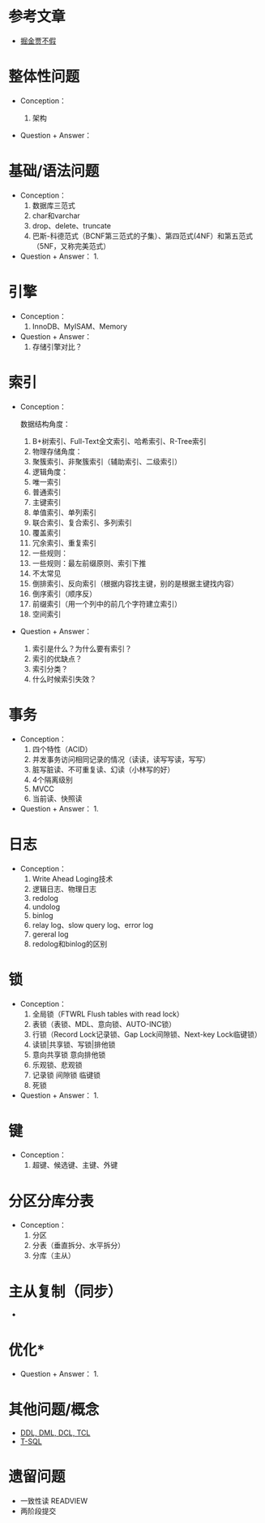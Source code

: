# 参考文章

- [掘金贾不假](https://juejin.cn/post/6850037271233331208#heading-76)

# 整体性问题

- Conception：
  1. 架构

- Question + Answer：

# 基础/语法问题

- Conception：
  1. 数据库三范式
  2. char和varchar
  3. drop、delete、truncate
  4. 巴斯-科德范式（BCNF第三范式的子集）、第四范式(4NF）和第五范式（5NF，又称完美范式）
- Question + Answer：
  1. 

# 引擎

- Conception：
  1. InnoDB、MyISAM、Memory
- Question + Answer：
  1. 存储引擎对比？

# 索引

- Conception：

    数据结构角度：

  1. B+树索引、Full-Text全文索引、哈希索引、R-Tree索引
  2. 物理存储角度：
  3. 聚簇索引、非聚簇索引（辅助索引、二级索引）
  4. 逻辑角度：
  5. 唯一索引
  6. 普通索引
  7. 主键索引
  8. 单值索引、单列索引
  9. 联合索引、复合索引、多列索引
  10. 覆盖索引
  11. 冗余索引、重复索引
  12. 一些规则：
  13. 一些规则：最左前缀原则、索引下推
  14. 不太常见
  15. 倒排索引、反向索引（根据内容找主键，别的是根据主键找内容）
  16. 倒序索引（顺序反）
  17. 前缀索引（用一个列中的前几个字符建立索引）
  18. 空间索引

- Question + Answer：

  1. 索引是什么？为什么要有索引？
  2. 索引的优缺点？
  3. 索引分类？
  4. 什么时候索引失效？

# 事务

- Conception：
  1. 四个特性（ACID）
  2. 并发事务访问相同记录的情况（读读，读写写读，写写）
  3. 脏写脏读、不可重复读、幻读（小林写的好）
  4. 4个隔离级别
  5. MVCC
  6. 当前读、快照读
- Question + Answer：
  1. 

# 日志

- Conception：
  1. Write Ahead Loging技术
  2. 逻辑日志、物理日志
  3. redolog
  4. undolog
  5. binlog
  6. relay log、slow query log、error log
  7. gereral log
  8. redolog和binlog的区别

# 锁

- Conception：
  1. 全局锁（FTWRL Flush tables with read lock）
  2. 表锁（表锁、MDL、意向锁、AUTO-INC锁）
  3. 行锁（Record Lock记录锁、Gap Lock间隙锁、Next-key Lock临键锁）
  4. 读锁|共享锁、写锁|排他锁
  5. 意向共享锁 意向排他锁
  6. 乐观锁、悲观锁
  7. 记录锁 间隙锁 临键锁
  8. 死锁
- Question + Answer：
  1. 

# 键

- Conception：
  1. 超键、候选键、主键、外键

# 分区分库分表

- Conception：
  1. 分区
  2. 分表（垂直拆分、水平拆分）
  3. 分库（主从）

# 主从复制（同步）

- 

# 优化*

- Question + Answer：
  1. 

# 其他问题/概念

- [DDL, DML, DCL, TCL](https://www.cnblogs.com/heyonggang/p/9284271.html)
- [T-SQL](https://blog.csdn.net/weixin_37519752/article/details/80913773?spm=1001.2101.3001.6650.3&utm_medium=distribute.wap_relevant.none-task-blog-2%7Edefault%7ECTRLIST%7Edefault-3.wap_blog_relevant_default&depth_1-utm_source=distribute.wap_relevant.none-task-blog-2%7Edefault%7ECTRLIST%7Edefault-3.wap_blog_relevant_default)

# 遗留问题

- 一致性读 READVIEW
- 两阶段提交

